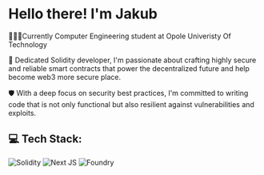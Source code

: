 # Hello there! I'm Jakub 

👨🏼‍💻Currently Computer Engineering student at Opole Univeristy Of Technology

🚀 Dedicated Solidity developer, I'm passionate about crafting highly secure and reliable smart contracts that power the decentralized future and help become web3 more secure place. 

🛡️ With a deep focus on security best practices, I'm committed to writing code that is not only functional but also resilient against vulnerabilities and exploits.

## 💻 Tech Stack:

![Solidity](https://img.shields.io/badge/Solidity-%23363636.svg?style=for-the-badge&logo=solidity&logoColor=white)
![Next JS](https://img.shields.io/badge/Next-black?style=for-the-badge&logo=next.js&logoColor=white)
![Foundry](https://img.shields.io/badge/Foundry-fb923c?style=for-the-badge&logo=foundry&logoColor=white)
